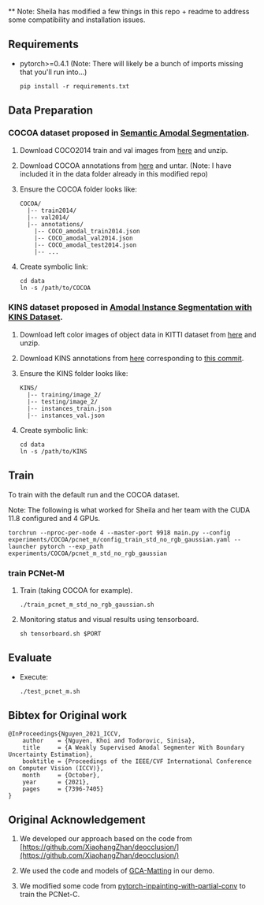 ** Note: Sheila has modified a few things in this repo + readme to address some compatibility and installation issues. 

## Requirements

* pytorch>=0.4.1 (Note: There will likely be a bunch of imports missing that you'll run into...)

    ```shell
    pip install -r requirements.txt
    ```

## Data Preparation

### COCOA dataset proposed in [Semantic Amodal Segmentation](http://openaccess.thecvf.com/content_cvpr_2017/papers/Zhu_Semantic_Amodal_Segmentation_CVPR_2017_paper.pdf).

1. Download COCO2014 train and val images from [here](http://cocodataset.org/#download) and unzip.

2. Download COCOA annotations from [here](https://github.com/Wakeupbuddy/amodalAPI) and untar. (Note: I have included it in the data folder already in this modified repo)

3. Ensure the COCOA folder looks like:

    ```
    COCOA/
      |-- train2014/
      |-- val2014/
      |-- annotations/
        |-- COCO_amodal_train2014.json
        |-- COCO_amodal_val2014.json
        |-- COCO_amodal_test2014.json
        |-- ...
    ```

4. Create symbolic link:
    ```
    cd data
    ln -s /path/to/COCOA
    ```

### KINS dataset proposed in [Amodal Instance Segmentation with KINS Dataset](http://openaccess.thecvf.com/content_CVPR_2019/papers/Qi_Amodal_Instance_Segmentation_With_KINS_Dataset_CVPR_2019_paper.pdf).

1. Download left color images of object data in KITTI dataset from [here](http://www.cvlibs.net/download.php?file=data_object_image_2.zip) and unzip.

2. Download KINS annotations from [here](https://drive.google.com/drive/folders/1hxk3ncIIoii7hWjV1zPPfC0NMYGfWatr?usp=sharing) corresponding to [this commit](https://github.com/qqlu/Amodal-Instance-Segmentation-through-KINS-Dataset/tree/fb7be3fcedc96d4a6e20d4bb954010ec1b4f3194).

3. Ensure the KINS folder looks like:

    ```
    KINS/
      |-- training/image_2/
      |-- testing/image_2/
      |-- instances_train.json
      |-- instances_val.json
    ```

4. Create symbolic link:
    ```
    cd data
    ln -s /path/to/KINS
    ```

## Train

To train with the default run and the COCOA dataset. 

Note: The following is what worked for Sheila and her team with the CUDA 11.8 configured and 4 GPUs. 
```
torchrun --nproc-per-node 4 --master-port 9918 main.py --config experiments/COCOA/pcnet_m/config_train_std_no_rgb_gaussian.yaml --launcher pytorch --exp_path experiments/COCOA/pcnet_m_std_no_rgb_gaussian
```

### train PCNet-M

1. Train (taking COCOA for example).

    ```
    ./train_pcnet_m_std_no_rgb_gaussian.sh
    ```

2. Monitoring status and visual results using tensorboard.

    ```
    sh tensorboard.sh $PORT
    ```

## Evaluate

* Execute:

    ```shell
    ./test_pcnet_m.sh
    ```


## Bibtex for Original work

```
@InProceedings{Nguyen_2021_ICCV,
    author    = {Nguyen, Khoi and Todorovic, Sinisa},
    title     = {A Weakly Supervised Amodal Segmenter With Boundary Uncertainty Estimation},
    booktitle = {Proceedings of the IEEE/CVF International Conference on Computer Vision (ICCV)},
    month     = {October},
    year      = {2021},
    pages     = {7396-7405}
}
```

## Original Acknowledgement

1. We developed our approach based on the code from [https://github.com/XiaohangZhan/deocclusion/](https://github.com/XiaohangZhan/deocclusion/)

2. We used the code and models of [GCA-Matting](https://github.com/Yaoyi-Li/GCA-Matting) in our demo.

3. We modified some code from [pytorch-inpainting-with-partial-conv](https://github.com/naoto0804/pytorch-inpainting-with-partial-conv) to train the PCNet-C.

